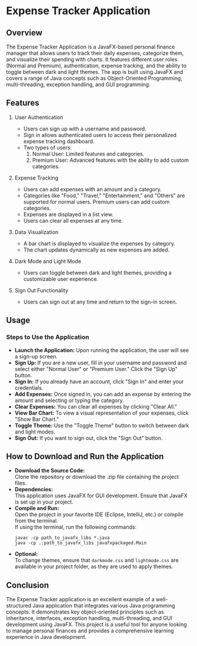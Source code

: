 # Expense Tracker Application
## Overview
The Expense Tracker Application is a JavaFX-based personal finance manager that allows users to track their daily expenses, categorize them, and visualize their spending with charts. It features different user roles (Normal and Premium), authentication, expense tracking, and the ability to toggle between dark and light themes. The app is built using JavaFX and covers a range of Java concepts such as Object-Oriented Programming, multi-threading, exception handling, and GUI programming.

## Features
1. User Authentication
    - Users can sign up with a username and password.
    - Sign in allows authenticated users to access their personalized expense tracking dashboard.
    - Two types of users:
        1. Normal User: Limited features and categories.
        2. Premium User: Advanced features with the ability to add custom categories.

2. Expense Tracking
    - Users can add expenses with an amount and a category.
    - Categories like "Food," "Travel," "Entertainment," and "Others" are supported for normal users. Premium users can add custom categories.
    - Expenses are displayed in a list view.
    - Users can clear all expenses at any time.

3. Data Visualization
    - A bar chart is displayed to visualize the expenses by category.
    - The chart updates dynamically as new expenses are added.

4. Dark Mode and Light Mode
    - Users can toggle between dark and light themes, providing a customizable user experience.

5. Sign Out Functionality
    - Users can sign out at any time and return to the sign-in screen.


## Usage
### Steps to Use the Application
- <b>Launch the Application:</b> Upon running the application, the user will see a sign-up screen.
- <b>Sign Up:</b> If you are a new user, fill in your username and password and select either "Normal User" or "Premium User." Click the "Sign Up" button.
- <b>Sign In:</b> If you already have an account, click "Sign In" and enter your credentials.
- <b>Add Expenses:</b> Once signed in, you can add an expense by entering the amount and selecting or typing the category.
- <b>Clear Expenses:</b> You can clear all expenses by clicking "Clear All."
- <b>View Bar Chart:</b> To view a visual representation of your expenses, click "Show Bar Chart."
- <b>Toggle Theme:</b> Use the "Toggle Theme" button to switch between dark and light modes.
- <b>Sign Out:</b> If you want to sign out, click the "Sign Out" button.

## How to Download and Run the Application
- <b>Download the Source Code:</b><br>
Clone the repository or download the .zip file containing the project files.
- <b>Dependencies:</b><br>
This application uses JavaFX for GUI development. Ensure that JavaFX is set up in your project.
- <b>Compile and Run:</b><br>
Open the project in your favorite IDE (Eclipse, IntelliJ, etc.) or compile from the terminal.<br>
If using the terminal, run the following commands:
    ```
    javac -cp path_to_javafx_libs *.java
    java -cp .:path_to_javafx_libs javafxpackaged.Main
    ```
- <b>Optional:</b><br> To change themes, ensure that ``darkmode.css`` and ``lightmode.css`` are available in your project folder, as they are used to apply themes.

## Conclusion
The Expense Tracker application is an excellent example of a well-structured Java application that integrates various Java programming concepts. It demonstrates key object-oriented principles such as inheritance, interfaces, exception handling, multi-threading, and GUI development using JavaFX. This project is a useful tool for anyone looking to manage personal finances and provides a comprehensive learning experience in Java development.